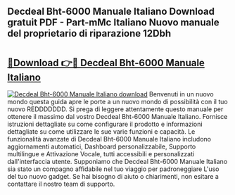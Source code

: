 ## Decdeal Bht-6000 Manuale Italiano Download gratuit PDF - Part-mMc Italiano Nuovo manuale del proprietario di riparazione 12Dbh

# <h2><a href="http://dfc7pg.blite.top/?on=Decdeal+Bht-6000+Manuale+Italiano">🔗Download 👉🔴 Decdeal Bht-6000 Manuale Italiano</a></h2>

[![Decdeal Bht-6000 Manuale Italiano download](https://i.imgur.com/lujVjoI.png)](http://dfc7pg.blite.top/?on=Decdeal+Bht-6000+Manuale+Italiano)
Benvenuti in un nuovo mondo questa guida apre le porte a un nuovo mondo di possibilità con il tuo nuovo REDDDDDDD. Si prega di leggere attentamente questo manuale per ottenere il massimo dal vostro Decdeal Bht-6000 Manuale Italiano. Fornisce istruzioni dettagliate su come configurare il prodotto e informazioni dettagliate su come utilizzare le sue varie funzioni e capacità. Le funzionalità avanzate di Decdeal Bht-6000 Manuale Italiano includono aggiornamenti automatici, Dashboard personalizzabile, Supporto multilingue e Attivazione Vocale, tutti accessibili e personalizzati dall'interfaccia utente. Supponiamo che Decdeal Bht-6000 Manuale Italiano sia stato un compagno affidabile nel tuo viaggio per padroneggiare L'uso del tuo nuovo gadget. Se hai bisogno di aiuto o chiarimenti, non esitare a contattare il nostro team di supporto.
